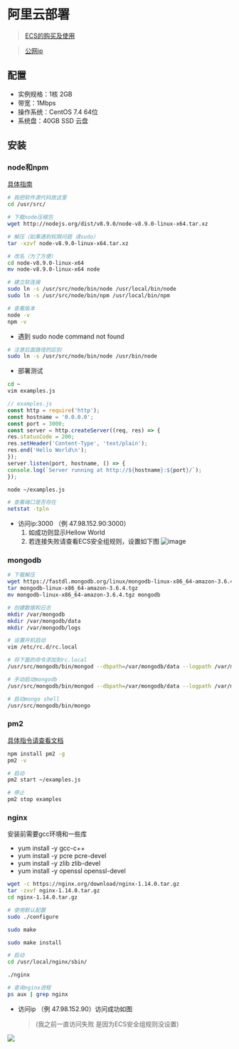 # 阿里云部署

> [ECS的购买及使用](https://www.aliyun.com/product/ecs)

> [公网ip](http://47.98.152.90/)


## 配置

-   实例规格：1核 2GB 
-   带宽：1Mbps 
-   操作系统：CentOS 7.4 64位
-   系统盘：40GB SSD 云盘


## 安装

### node和npm 
[具体指南](https://help.aliyun.com/document_detail/50775.html)

```bash
# 我把软件源代码放这里
cd /usr/src/

# 下载node压缩包
wget http://nodejs.org/dist/v8.9.0/node-v8.9.0-linux-x64.tar.xz

# 解压（如果遇到权限问题 请sudo）
tar -xzvf node-v8.9.0-linux-x64.tar.xz

# 改名（为了方便）
cd node-v8.9.0-linux-x64
mv node-v8.9.0-linux-x64 node

# 建立软连接
sudo ln -s /usr/src/node/bin/node /usr/local/bin/node
sudo ln -s /usr/src/node/bin/npm /usr/local/bin/npm

# 查看版本
node -v
npm -v

```
- 遇到 sudo node command not found
```bash
# 注意后面路径的区别
sudo ln -s /usr/src/node/bin/node /usr/bin/node
```

- 部署测试
```bash
cd ~
vim examples.js
```

```javascript
// examples.js 
const http = require('http');
const hostname = '0.0.0.0';
const port = 3000;
const server = http.createServer((req, res) => {
res.statusCode = 200;
res.setHeader('Content-Type', 'text/plain');
res.end('Hello World\n');
});
server.listen(port, hostname, () => {
console.log(`Server running at http://${hostname}:${port}/`);
});
```

```bash
node ~/examples.js

# 查看端口是否存在
netstat -tpln
```

- 访问ip:3000 （例 47.98.152.90:3000）
    1.  如成功则显示Hellow World
    2.  若连接失败请查看ECS安全组规则，设置如下图
![image](http://p839kh82c.bkt.clouddn.com/1525244169445.jpg)


### mongodb
```bash
# 下载解压
wget https://fastdl.mongodb.org/linux/mongodb-linux-x86_64-amazon-3.6.4.tgz
tar mongodb-linux-x86_64-amazon-3.6.4.tgz
mv mongodb-linux-x86_64-amazon-3.6.4.tgz mongodb

# 创建数据和日志
mkdir /var/mongodb
mkdir /var/mongodb/data
mkdir /var/mongodb/logs

# 设置开机启动
vim /etc/rc.d/rc.local

# 将下面的命令添加到rc.local
/usr/src/mongodb/bin/mongod --dbpath=/var/mongodb/data --logpath /var/mongodb/logs/log.log -fork

# 手动启动mongodb
/usr/src/mongodb/bin/mongod --dbpath=/var/mongodb/data --logpath /var/mongodb/logs/log.log -fork

# 启动mongo shell
/usr/src/mongodb/bin/mongo
```

### pm2
[具体指令请查看文档](http://pm2.keymetrics.io/)
```bash
npm install pm2 -g
pm2 -v

# 启动
pm2 start ~/examples.js

# 停止
pm2 stop examples
```

### nginx
安装前需要gcc环境和一些库
- yum install -y gcc-c++
- yum install -y pcre pcre-devel
- yum install -y zlib zlib-devel
- yum install -y openssl openssl-devel

```bash
wget -c https://nginx.org/download/nginx-1.14.0.tar.gz
tar -zxvf nginx-1.14.0.tar.gz
cd nginx-1.14.0.tar.gz

# 使用默认配置
sudo ./configure

sudo make

sudo make install

# 启动
cd /usr/local/nginx/sbin/

./nginx

# 查询nginx进程
ps aux | grep nginx

```

- 访问ip （例 47.98.152.90）访问成功如图
    > (我之前一直访问失败 是因为ECS安全组规则没设置)

<img src="http://p839kh82c.bkt.clouddn.com/1525245718733.jpg">